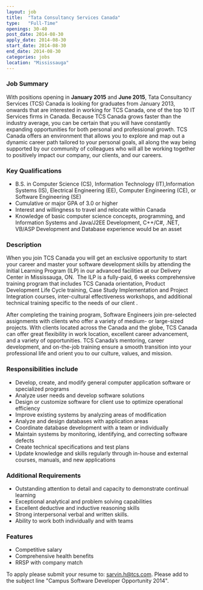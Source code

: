 ```yaml
---
layout: job
title:  "Tata Consultancy Services Canada"
type:   "Full-Time"
openings: 30-40
post_date: 2014-08-30
apply_date: 2014-08-30
start_date: 2014-08-30
end_date: 2014-08-30
categories: jobs
location: "Mississauga"
---
```


### Job Summary
With positions opening in **January 2015** and **June 2015**, Tata Consultancy Services (TCS) Canada is looking for graduates from January 2013, onwards that are interested in working for TCS Canada, one of the top 10 IT Services firms in Canada. Because TCS Canada grows faster than the industry average, you can be certain that you will have constantly expanding opportunities for both personal and professional growth. TCS Canada offers an environment that allows you to explore and map out a dynamic career path tailored to your personal goals, all along the way being supported by our community of colleagues who will all be working together to positively impact our company, our clients, and our careers.

### Key Qualifications
- B.S. in Computer Science (CS), Information Technology (IT),Information Systems (IS), Electrical Engineering (EE), Computer Engineering (CE), or Software Engineering (SE)
- Cumulative or major GPA of 3.0 or higher
- Interest and willingness to travel and relocate within Canada
- Knowledge of basic computer science concepts, programming, and Information Systems and Java/J2EE Development, C++/C#, .NET, VB/ASP Development and Database experience would be an asset

### Description
 When you join TCS Canada you will get an exclusive opportunity to start your career and master your software development skills by attending the Initial Learning Program (ILP) in our advanced facilities at our Delivery Center in Mississauga, ON.  The ILP is a fully-paid, 6 weeks comprehensive training program that includes TCS Canada orientation, Product Development Life Cycle training, Case Study Implementation and Project Integration courses, inter-cultural effectiveness workshops, and additional technical training specific to the needs of our client .

After completing the training program, Software Engineers join pre-selected assignments with clients who offer a variety of medium- or large-sized projects. With clients located across the Canada and the globe, TCS Canada can offer great flexibility in work location, excellent career advancement, and a variety of opportunities. TCS Canada’s mentoring, career development, and on-the-job training ensure a smooth transition into your professional life and orient you to our culture, values, and mission.

### Responsibilities include
- Develop, create, and modify general computer application software or specialized programs
- Analyze user needs and develop software solutions
- Design or customize software for client use to optimize operational efficiency
- Improve existing systems by analyzing areas of modification
- Analyze and design databases with application areas
- Coordinate database development with a team or individually
- Maintain systems by monitoring, identifying, and correcting software defects
- Create technical specifications and test plans
- Update knowledge and skills regularly through in-house and external courses, manuals, and new applications

### Additional Requirements
- Outstanding attention to detail and capacity to demonstrate continual learning
- Exceptional analytical and problem solving capabilities
- Excellent deductive and inductive reasoning skills
- Strong interpersonal verbal and written skills.
- Ability to work both individually and with teams

### Features
- Competitive salary
- Comprehensive health benefits
- RRSP with company match

To apply please submit your resume to: sarvin.h@tcs.com. Please add to the subject line "Campus Software Developer Opportunity 2014".
